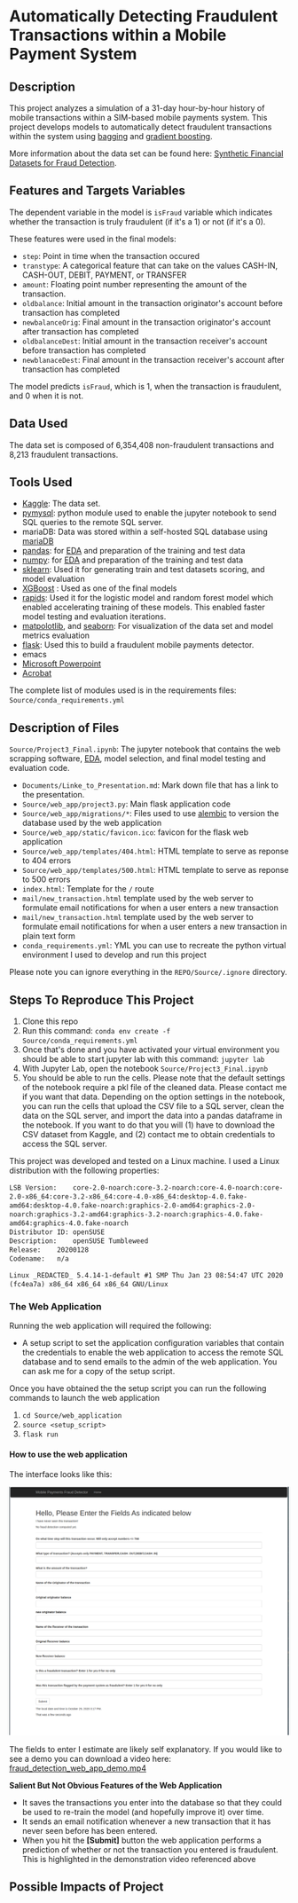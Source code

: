 # Automatically Detecting Fraudulent Transactions within a Mobile Payment System

## Description

This project analyzes a simulation of a 31-day hour-by-hour history of mobile transactions
within a SIM-based mobile payments system. This project develops models to
automatically detect fraudulent transactions within the system using
[bagging](https://en.wikipedia.org/wiki/Bootstrap_aggregating) and [gradient boosting](https://en.wikipedia.org/wiki/Bootstrap_aggregating).

More information about the data set can be found here: [Synthetic Financial Datasets for Fraud Detection](https://www.kaggle.com/ntnu-testimon/paysim1).

## Features and Targets Variables

The dependent variable in the model is `isFraud` variable which indicates
whether the transaction is truly fraudulent (if it's a 1) or not (if it's a 0).

These features were used in the final models:

* `step`: Point in time when the transaction occured
* `transtype`: A categorical feature that can take on the values CASH-IN, CASH-OUT, DEBIT, PAYMENT, or TRANSFER
* `amount`: Floating point number representing the amount of the transaction.
* `oldbalance`: Initial amount in the transaction originator's account before transaction has completed
* `newbalanceOrig`: Final amount in the transaction originator's account after transaction has completed
* `oldbalanceDest`: Initial amount in the transaction receiver's account before transaction has completed
* `newblanaceDest`: Final amount in the transaction receiver's account after transaction has
  completed
  
The model predicts `isFraud`, which is 1, when the transaction is fraudulent,
and 0 when it is not.

## Data Used

The data set is composed of 6,354,408 non-fraudulent transactions and 8,213
fraudulent transactions.

## Tools Used

* [Kaggle](https://www.kaggle.com/ntnu-testimon/paysim1): The data set.
* [pymysql](https://pandas.pydata.org/): python module used to enable the jupyter notebook to send SQL queries to
  the remote SQL server.
* mariaDB: Data was stored within a self-hosted SQL database using [mariaDB](https://en.wikipedia.org/wiki/Bootstrap_aggregating)
* [pandas](https://acrobat.adobe.com/us/en/acrobat/pdf-reader.html): for [EDA]() and preparation of the training and test data
* [numpy](https://pandas.pydata.org/): for [EDA]()  and preparation of the training and test data
* [sklearn](https://en.wikipedia.org/wiki/Bootstrap_aggregating): Used it for generating train and test datasets scoring, and model evaluation
* [XGBoost](http://www.xgboost.com/) : Used as one of the final models
* [rapids](https://rapids.ai/index.html): Used it for the logistic model and random forest model which enabled
  accelerating training of these models. This enabled faster model testing and
  evaluation iterations.
* [matpolotlib](https://rapids.ai/index.html), and [seaborn](https://seaborn.pydata.org/): For visualization of the data set and model
  metrics evaluation
* [flask](https://seaborn.pydata.org/): Used this to build a fraudulent mobile payments detector.
* emacs
* [Microsoft Powerpoint](https://www.microsoft.com/en-us/microsoft-365/powerpoint)
* [Acrobat](https://www.microsoft.com/en-us/microsoft-365/powerpoint)



The complete list of modules used is in the requirements files: `Source/conda_requirements.yml`

## Description of Files

`Source/Project3_Final.ipynb`: The jupyter notebook that contains the web scrapping
software, [EDA](https://en.wikipedia.org/wiki/Exploratory_data_analysis),
model selection, and final model testing and evaluation code.



* `Documents/Linke_to_Presentation.md`: Mark down file that has a link to the presentation.
* `Source/web_app/project3.py`: Main flask application code
* `Source/web_app/migrations/*`: Files used to use [alembic]() to version the
  database used by the web application
* `Source/web_app/static/favicon.ico`: favicon for the flask web application
* `Source/web_app/templates/404.html`: HTML template to serve as reponse to
  404 errors
* `Source/web_app/templates/500.html`: HTML template to serve as reponse to
  500 errors
* `index.html`: Template for the `/` route
* `mail/new_transaction.html` template used by the web server to formulate
  email notifications for when a user enters a new transaction
* `mail/new_transaction.html` template used by the web server to formulate
  email notifications for when a user enters a new transaction in plain text
  form
* `conda_requirements.yml`: YML you can use to recreate the python virtual
  environment I used to develop and run this project

Please note you can ignore everything in the `REPO/Source/.ignore` directory.

## Steps To Reproduce This Project


1. Clone this repo
1. Run this command: `conda env create -f Source/conda_requirements.yml`
1. Once that's done and you have activated your virtual environment you should
   be able to start jupyter lab with this command: `jupyter lab`
1. With Jupyter Lab, open the notebook `Source/Project3_Final.ipynb`
1. You should be able to run the cells. Please note that the default settings
   of the notebook require a pkl file of the cleaned data. Please contact me
   if you want that data. Depending on the option settings in the notebook,
   you can run the cells that upload the CSV file to a SQL server, clean the
   data on the SQL server, and import the data into a pandas dataframe in the
   notebook. If you want to do that you will (1) have to download the CSV
   dataset from Kaggle, and (2) contact me to obtain credentials to access the
   SQL server.
   
This project was developed and tested on a Linux machine. I used a Linux
distribution with the following properties:

```
LSB Version:	core-2.0-noarch:core-3.2-noarch:core-4.0-noarch:core-2.0-x86_64:core-3.2-x86_64:core-4.0-x86_64:desktop-4.0.fake-amd64:desktop-4.0.fake-noarch:graphics-2.0-amd64:graphics-2.0-noarch:graphics-3.2-amd64:graphics-3.2-noarch:graphics-4.0.fake-amd64:graphics-4.0.fake-noarch
Distributor ID:	openSUSE
Description:	openSUSE Tumbleweed
Release:	20200128
Codename:	n/a
```

```
Linux _REDACTED_ 5.4.14-1-default #1 SMP Thu Jan 23 08:54:47 UTC 2020 (fc4ea7a) x86_64 x86_64 x86_64 GNU/Linux

```

### The Web Application

Running the web application will required the following:

* A setup script to set the application configuration variables that contain
  the credentials to enable the web application to access the remote SQL
  database and to send emails to the admin of the web application. You can
  ask me for a copy of the setup script.
  
Once you have obtained the the setup script you can run the following commands
to launch the web application

1. `cd Source/web_application`
1. `source <setup_script>`
1. `flask run`

#### How to use the web application

The interface looks like this:

![web application](./Data/web_application_interface.png)

The fields to enter I estimate are likely self explanatory. If you would like
to see a demo you can download a video here: [fraud_detection\_web\_app\_demo.mp4](https://www.dropbox.com/s/1qz0a5p72kx2vun/fraud_detection_web_app_demo.mp4?dl=0)

**Salient But Not Obvious Features of the Web Application**

* It saves the transactions you enter into the database so that they could be
  used to re-train the model (and hopefully improve it) over time.
* It sends an email notification whenever a new transaction that it has never
  seen before has been entered.
* When you hit the **\[Submit\]** button the web application performs a
  prediction of whether or not the transaction you entered is
  fraudulent. This is highlighted in the demonstration video referenced above

## Possible Impacts of Project

